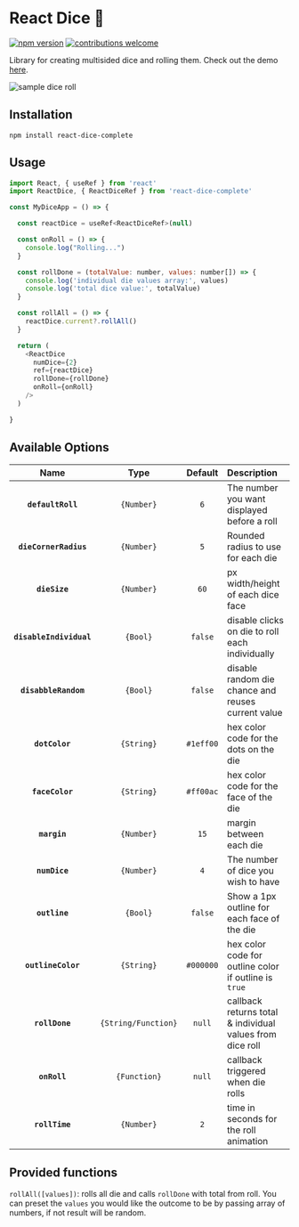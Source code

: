 # React Dice 🎲

[![npm version](https://badge.fury.io/js/react-dice-complete.svg)](https://badge.fury.io/js/react-dice-complete)
[![contributions welcome](https://img.shields.io/badge/contributions-welcome-brightgreen.svg?style=flat)](https://github.com/dwyl/esta/issues)

Library for creating multisided dice and rolling them. Check out the demo [here](http://adam-tyler.com/react-dice-complete).

![sample dice roll](/img/diceRoll2.gif 'Sample Dice Roll')

## Installation

```
npm install react-dice-complete
```

## Usage

```javascript
import React, { useRef } from 'react'
import ReactDice, { ReactDiceRef } from 'react-dice-complete'

const MyDiceApp = () => {

  const reactDice = useRef<ReactDiceRef>(null)

  const onRoll = () => {
    console.log("Rolling...")
  }

  const rollDone = (totalValue: number, values: number[]) => {
    console.log('individual die values array:', values)
    console.log('total dice value:', totalValue)
  }

  const rollAll = () => {
    reactDice.current?.rollAll()
  }

  return (
    <ReactDice
      numDice={2}
      ref={reactDice}
      rollDone={rollDone}
      onRoll={onRoll}
    />
  )

}
```

## Available Options

|          Name           |        Type         |  Default  | Description                                               |
| :---------------------: | :-----------------: | :-------: | :-------------------------------------------------------- |
|    **`defaultRoll`**    |     `{Number}`      |    `6`    | The number you want displayed before a roll               |
|  **`dieCornerRadius`**  |     `{Number}`      |    `5`    | Rounded radius to use for each die                        |
|      **`dieSize`**      |     `{Number}`      |   `60`    | px width/height of each dice face                         |
| **`disableIndividual`** |      `{Bool}`       |  `false`  | disable clicks on die to roll each individually           |
|  **`disabbleRandom`**   |      `{Bool}`       |  `false`  | disable random die chance and reuses current value        |
|     **`dotColor`**      |     `{String}`      | `#1eff00` | hex color code for the dots on the die                    |
|     **`faceColor`**     |     `{String}`      | `#ff00ac` | hex color code for the face of the die                    |
|      **`margin`**       |     `{Number}`      |   `15`    | margin between each die                                   |
|      **`numDice`**      |     `{Number}`      |    `4`    | The number of dice you wish to have                       |
|      **`outline`**      |      `{Bool}`       |  `false`  | Show a 1px outline for each face of the die               |
|   **`outlineColor`**    |     `{String}`      | `#000000` | hex color code for outline color if outline is `true`     |
|     **`rollDone`**      | `{String/Function}` |  `null`   | callback returns total & individual values from dice roll |
|     **`onRoll`**      | `{Function}` |  `null`   | callback triggered when die rolls |
|     **`rollTime`**      |     `{Number}`      |    `2`    | time in seconds for the roll animation                    |

## Provided functions

`rollAll([values])`: rolls all die and calls `rollDone` with total from roll. You can preset the `values` you would like the outcome to be by passing array of numbers, if not result will be random.
